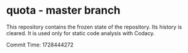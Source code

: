 # quota - master branch

This repository contains the frozen state of the repository.
Its history is cleared. It is used only for static code
analysis with Codacy.

Commit Time: 1728444272